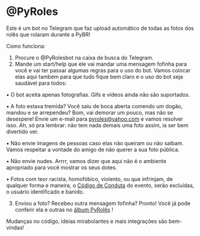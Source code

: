 # @PyRoles
Este é um bot no Telegram que faz upload automático de todas as fotos dos rolês que rolaram durante a PyBR!

Como funciona:

1. Procure o @PyRolesbot na caixa de busca do Telegram.
2. Mande um start/help que ele vai mandar uma mensagem fofinha para você e vai ter passar algumas regras para o uso do bot. Vamos colocar elas aqui também para que tudo fique bem claro e o uso do bot seja saudável para todos:

▪️ O bot aceita apenas fotografias. Gifs e vídeos ainda não são suportados. 

▪️ A foto estava tremida? Você saiu de boca aberta comendo um dogão, mandou e se arrependeu? Bom, vai demorar um pouco, mas não se desespere! Envie um e-mail para pyroles@yahoo.com e vamos resolver isso. Ah, só pra lembrar: não tem nada demais uma foto assim, ia ser bem divertido ver.

▪️ Não envie imagens de pessoas caso elas não queiram ou não saibam. Vamos respeitar a vontade do amigo de não querer a sua foto pública.

▪️ Não envie nudes. Arrrr, vamos dizer que aqui não é o ambiente apropriado para você mostrar os seus dotes.  

▪️ Fotos com teor racista, homofóbico, violento, ou que infrinjam, de qualquer forma e maneira, o <a href='https://github.com/pythonbrasil/codigo-de-conduta'>Código de Conduta</a> do evento, serão excluídas, o usuário identificado e banido.

3. Enviou a foto? Recebeu outra mensagem fofinha? Pronto! Você já pode conferir ela e outras no <a href='https://www.flickr.com/photos/160228175@N08/'>álbum PyRolês</a> ! 

Mudanças no código, ideias mirabolantes e mais integrações são bem-vindas!

